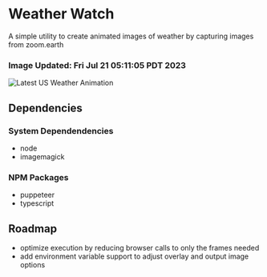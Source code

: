 # Weather Watch

A simple utility to create animated images of weather by capturing images from zoom.earth

### Image Updated: Fri Jul 21 05:11:05 PDT 2023

![Latest US Weather Animation](animations/2023-07-21.webp)

## Dependencies
### System Dependendencies
* node
* imagemagick
### NPM Packages
* puppeteer
* typescript

## Roadmap
* optimize execution by reducing browser calls to only the frames needed
* add environment variable support to adjust overlay and output image options
